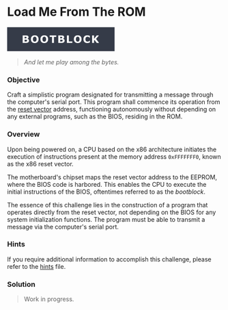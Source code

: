# Load Me From The ROM

![Bootblock]

> _And let me play among the bytes._

### Objective

Craft a simplistic program designated for transmitting a message through the
computer's serial port. This program shall commence its operation from the
[reset vector] address, functioning autonomously without depending on any
external programs, such as the BIOS, residing in the ROM.

### Overview

Upon being powered on, a CPU based on the x86 architecture initiates the
execution of instructions present at the memory address `0xFFFFFFF0`, known as
the x86 reset vector.

The motherboard's chipset maps the reset vector address to the EEPROM, where
the BIOS code is harbored. This enables the CPU to execute the initial
instructions of the BIOS, oftentimes referred to as the _bootblock_.

The essence of this challenge lies in the construction of a program that
operates directly from the reset vector, not depending on the BIOS for any
system initialization functions. The program must be able to transmit a message
via the computer's serial port.

### Hints

If you require additional information to accomplish this challenge, please
refer to the [hints] file.

### Solution

> Work in progress.

<!-- External links -->
[reset vector]: https://en.wikipedia.org/wiki/Reset_vector

<!-- Internal links -->
[hints]: hints/README.md

<!-- Included assets -->
[Bootblock]: ../../../assets/badges/bootblock.svg

